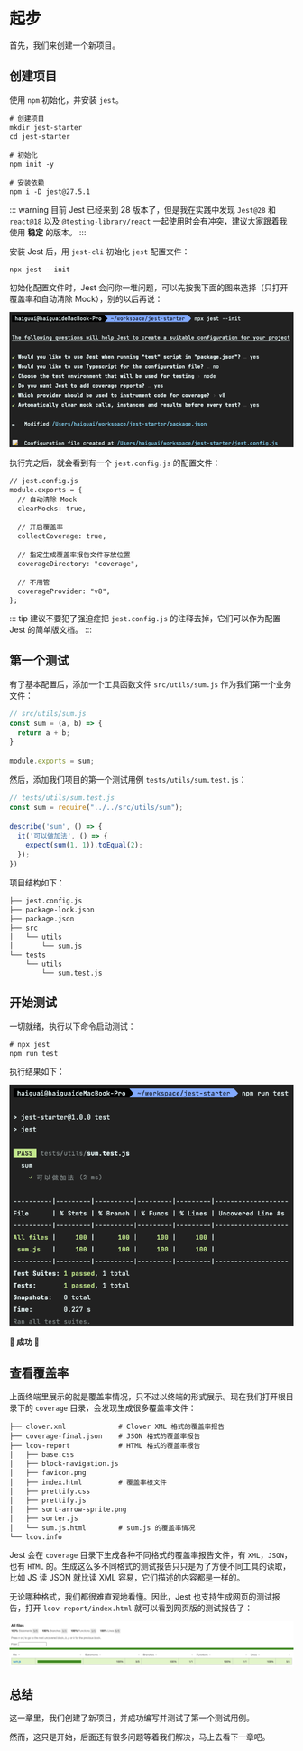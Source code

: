# 起步

首先，我们来创建一个新项目。

## 创建项目

使用 `npm` 初始化，并安装 `jest`。

```shell
# 创建项目
mkdir jest-starter
cd jest-starter

# 初始化
npm init -y

# 安装依赖
npm i -D jest@27.5.1
```

::: warning
目前 Jest 已经来到 28 版本了，但是我在实践中发现 `Jest@28` 和 `react@18` 以及 `@testing-library/react` 一起使用时会有冲突，建议大家跟着我使用 **稳定** 的版本。
:::

安装 Jest 后，用 `jest-cli` 初始化 `jest` 配置文件：

```shell
npx jest --init
```

初始化配置文件时，Jest 会问你一堆问题，可以先按我下面的图来选择（只打开覆盖率和自动清除 Mock），别的以后再说：

![](./jest-config.png)

执行完之后，就会看到有一个 `jest.config.js` 的配置文件：

```shell
// jest.config.js
module.exports = {
  // 自动清除 Mock
  clearMocks: true,

  // 开启覆盖率
  collectCoverage: true,

  // 指定生成覆盖率报告文件存放位置
  coverageDirectory: "coverage",

  // 不用管
  coverageProvider: "v8",
};
```

::: tip
建议不要犯了强迫症把 `jest.config.js` 的注释去掉，它们可以作为配置 Jest 的简单版文档。
:::

## 第一个测试

有了基本配置后，添加一个工具函数文件 `src/utils/sum.js` 作为我们第一个业务文件：

```js
// src/utils/sum.js
const sum = (a, b) => {
  return a + b;
}

module.exports = sum;
```

然后，添加我们项目的第一个测试用例 `tests/utils/sum.test.js`：

```js
// tests/utils/sum.test.js
const sum = require("../../src/utils/sum");

describe('sum', () => {
  it('可以做加法', () => {
    expect(sum(1, 1)).toEqual(2);
  });
})
```

项目结构如下：

```
├── jest.config.js
├── package-lock.json
├── package.json
├── src
│   └── utils
│       └── sum.js
└── tests
    └── utils
        └── sum.test.js
```

## 开始测试

一切就绪，执行以下命令启动测试：

```shell
# npx jest
npm run test
```

执行结果如下：

![](./test-result.png)

**🎉 成功 🎉**

## 查看覆盖率

上面终端里展示的就是覆盖率情况，只不过以终端的形式展示。现在我们打开根目录下的 `coverage` 目录，会发现生成很多覆盖率文件：

```
├── clover.xml             # Clover XML 格式的覆盖率报告
├── coverage-final.json    # JSON 格式的覆盖率报告
├── lcov-report            # HTML 格式的覆盖率报告
│   ├── base.css
│   ├── block-navigation.js
│   ├── favicon.png
│   ├── index.html         # 覆盖率根文件
│   ├── prettify.css
│   ├── prettify.js
│   ├── sort-arrow-sprite.png
│   ├── sorter.js
│   └── sum.js.html        # sum.js 的覆盖率情况
└── lcov.info
```

Jest 会在 `coverage` 目录下生成各种不同格式的覆盖率报告文件，有 `XML`，`JSON`，也有 `HTML` 的。生成这么多不同格式的测试报告只只是为了方便不同工具的读取，
比如 JS 读 JSON 就比读 XML 容易，它们描述的内容都是一样的。

无论哪种格式，我们都很难直观地看懂。因此，Jest 也支持生成网页的测试报告，打开 `lcov-report/index.html` 就可以看到网页版的测试报告了：

![](./coverage.png)

## 总结

这一章里，我们创建了新项目，并成功编写并测试了第一个测试用例。

然而，这只是开始，后面还有很多问题等着我们解决，马上去看下一章吧。
